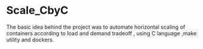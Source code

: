 # Scale_CbyC
The basic idea behind the project was to automate horizontal scaling of containers according to load and demand tradeoff , using C language ,make utility and dockers.
